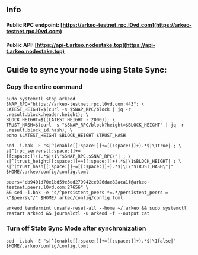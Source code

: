 ## Info
#### Public RPC endpoint: [https://arkeo-testnet.rpc.l0vd.com](https://arkeo-testnet.rpc.l0vd.com)
#### Public API: [https://api-t.arkeo.nodestake.top](https://api-t.arkeo.nodestake.top)

## Guide to sync your node using State Sync:

### Copy the entire command
```
sudo systemctl stop arkeod
SNAP_RPC="https://arkeo-testnet.rpc.l0vd.com:443"; \
LATEST_HEIGHT=$(curl -s $SNAP_RPC/block | jq -r .result.block.header.height); \
BLOCK_HEIGHT=$((LATEST_HEIGHT - 2000)); \
TRUST_HASH=$(curl -s "$SNAP_RPC/block?height=$BLOCK_HEIGHT" | jq -r .result.block_id.hash); \
echo $LATEST_HEIGHT $BLOCK_HEIGHT $TRUST_HASH

sed -i.bak -E "s|^(enable[[:space:]]+=[[:space:]]+).*$|\1true| ; \
s|^(rpc_servers[[:space:]]+=[[:space:]]+).*$|\1\"$SNAP_RPC,$SNAP_RPC\"| ; \
s|^(trust_height[[:space:]]+=[[:space:]]+).*$|\1$BLOCK_HEIGHT| ; \
s|^(trust_hash[[:space:]]+=[[:space:]]+).*$|\1\"$TRUST_HASH\"|" $HOME/.arkeo/config/config.toml

peers="cb9401d70e1bd59e3ed279942ce026dae82aca1f@arkeo-testnet.peers.l0vd.com:27656" \
&& sed -i.bak -e "s/^persistent_peers *=.*/persistent_peers = \"$peers\"/" $HOME/.arkeo/config/config.toml 

arkeod tendermint unsafe-reset-all --home ~/.arkeo && sudo systemctl restart arkeod && journalctl -u arkeod -f --output cat
```

### Turn off State Sync Mode after synchronization
```
sed -i.bak -E "s|^(enable[[:space:]]+=[[:space:]]+).*$|\1false|" $HOME/.arkeo/config/config.toml
```
